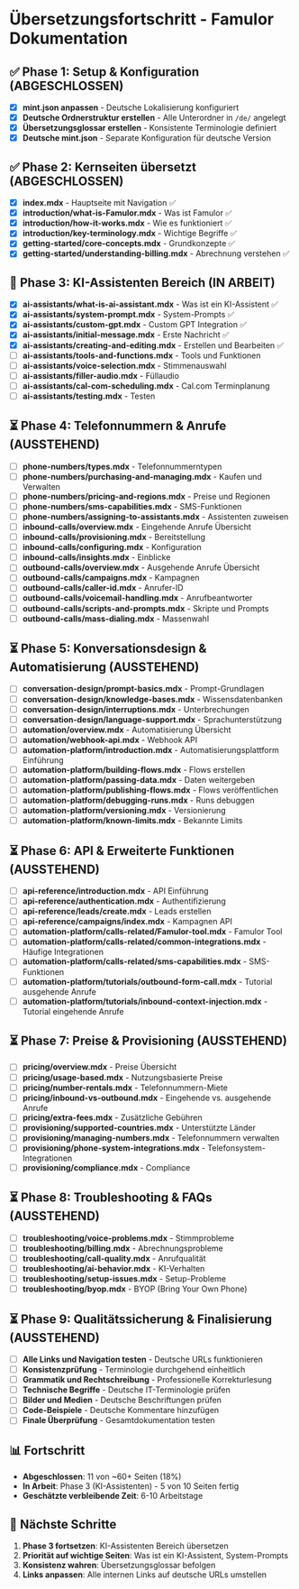 # Übersetzungsfortschritt - Famulor Dokumentation

## ✅ Phase 1: Setup & Konfiguration (ABGESCHLOSSEN)

- [x] **mint.json anpassen** - Deutsche Lokalisierung konfiguriert
- [x] **Deutsche Ordnerstruktur erstellen** - Alle Unterordner in `/de/` angelegt
- [x] **Übersetzungsglossar erstellen** - Konsistente Terminologie definiert
- [x] **Deutsche mint.json** - Separate Konfiguration für deutsche Version

## ✅ Phase 2: Kernseiten übersetzt (ABGESCHLOSSEN)

- [x] **index.mdx** - Hauptseite mit Navigation ✅
- [x] **introduction/what-is-Famulor.mdx** - Was ist Famulor ✅
- [x] **introduction/how-it-works.mdx** - Wie es funktioniert ✅
- [x] **introduction/key-terminology.mdx** - Wichtige Begriffe ✅
- [x] **getting-started/core-concepts.mdx** - Grundkonzepte ✅
- [x] **getting-started/understanding-billing.mdx** - Abrechnung verstehen ✅

## 🔄 Phase 3: KI-Assistenten Bereich (IN ARBEIT)

- [x] **ai-assistants/what-is-ai-assistant.mdx** - Was ist ein KI-Assistent ✅
- [x] **ai-assistants/system-prompt.mdx** - System-Prompts ✅
- [x] **ai-assistants/custom-gpt.mdx** - Custom GPT Integration ✅
- [x] **ai-assistants/initial-message.mdx** - Erste Nachricht ✅
- [x] **ai-assistants/creating-and-editing.mdx** - Erstellen und Bearbeiten ✅
- [ ] **ai-assistants/tools-and-functions.mdx** - Tools und Funktionen
- [ ] **ai-assistants/voice-selection.mdx** - Stimmenauswahl
- [ ] **ai-assistants/filler-audio.mdx** - Füllaudio
- [ ] **ai-assistants/cal-com-scheduling.mdx** - Cal.com Terminplanung
- [ ] **ai-assistants/testing.mdx** - Testen

## ⏳ Phase 4: Telefonnummern & Anrufe (AUSSTEHEND)

- [ ] **phone-numbers/types.mdx** - Telefonnummerntypen
- [ ] **phone-numbers/purchasing-and-managing.mdx** - Kaufen und Verwalten
- [ ] **phone-numbers/pricing-and-regions.mdx** - Preise und Regionen
- [ ] **phone-numbers/sms-capabilities.mdx** - SMS-Funktionen
- [ ] **phone-numbers/assigning-to-assistants.mdx** - Assistenten zuweisen
- [ ] **inbound-calls/overview.mdx** - Eingehende Anrufe Übersicht
- [ ] **inbound-calls/provisioning.mdx** - Bereitstellung
- [ ] **inbound-calls/configuring.mdx** - Konfiguration
- [ ] **inbound-calls/insights.mdx** - Einblicke
- [ ] **outbound-calls/overview.mdx** - Ausgehende Anrufe Übersicht
- [ ] **outbound-calls/campaigns.mdx** - Kampagnen
- [ ] **outbound-calls/caller-id.mdx** - Anrufer-ID
- [ ] **outbound-calls/voicemail-handling.mdx** - Anrufbeantworter
- [ ] **outbound-calls/scripts-and-prompts.mdx** - Skripte und Prompts
- [ ] **outbound-calls/mass-dialing.mdx** - Massenwahl

## ⏳ Phase 5: Konversationsdesign & Automatisierung (AUSSTEHEND)

- [ ] **conversation-design/prompt-basics.mdx** - Prompt-Grundlagen
- [ ] **conversation-design/knowledge-bases.mdx** - Wissensdatenbanken
- [ ] **conversation-design/interruptions.mdx** - Unterbrechungen
- [ ] **conversation-design/language-support.mdx** - Sprachunterstützung
- [ ] **automation/overview.mdx** - Automatisierung Übersicht
- [ ] **automation/webhook-api.mdx** - Webhook API
- [ ] **automation-platform/introduction.mdx** - Automatisierungsplattform Einführung
- [ ] **automation-platform/building-flows.mdx** - Flows erstellen
- [ ] **automation-platform/passing-data.mdx** - Daten weitergeben
- [ ] **automation-platform/publishing-flows.mdx** - Flows veröffentlichen
- [ ] **automation-platform/debugging-runs.mdx** - Runs debuggen
- [ ] **automation-platform/versioning.mdx** - Versionierung
- [ ] **automation-platform/known-limits.mdx** - Bekannte Limits

## ⏳ Phase 6: API & Erweiterte Funktionen (AUSSTEHEND)

- [ ] **api-reference/introduction.mdx** - API Einführung
- [ ] **api-reference/authentication.mdx** - Authentifizierung
- [ ] **api-reference/leads/create.mdx** - Leads erstellen
- [ ] **api-reference/campaigns/index.mdx** - Kampagnen API
- [ ] **automation-platform/calls-related/Famulor-tool.mdx** - Famulor Tool
- [ ] **automation-platform/calls-related/common-integrations.mdx** - Häufige Integrationen
- [ ] **automation-platform/calls-related/sms-capabilities.mdx** - SMS-Funktionen
- [ ] **automation-platform/tutorials/outbound-form-call.mdx** - Tutorial ausgehende Anrufe
- [ ] **automation-platform/tutorials/inbound-context-injection.mdx** - Tutorial eingehende Anrufe

## ⏳ Phase 7: Preise & Provisioning (AUSSTEHEND)

- [ ] **pricing/overview.mdx** - Preise Übersicht
- [ ] **pricing/usage-based.mdx** - Nutzungsbasierte Preise
- [ ] **pricing/number-rentals.mdx** - Telefonnummern-Miete
- [ ] **pricing/inbound-vs-outbound.mdx** - Eingehende vs. ausgehende Anrufe
- [ ] **pricing/extra-fees.mdx** - Zusätzliche Gebühren
- [ ] **provisioning/supported-countries.mdx** - Unterstützte Länder
- [ ] **provisioning/managing-numbers.mdx** - Telefonnummern verwalten
- [ ] **provisioning/phone-system-integrations.mdx** - Telefonsystem-Integrationen
- [ ] **provisioning/compliance.mdx** - Compliance

## ⏳ Phase 8: Troubleshooting & FAQs (AUSSTEHEND)

- [ ] **troubleshooting/voice-problems.mdx** - Stimmprobleme
- [ ] **troubleshooting/billing.mdx** - Abrechnungsprobleme
- [ ] **troubleshooting/call-quality.mdx** - Anrufqualität
- [ ] **troubleshooting/ai-behavior.mdx** - KI-Verhalten
- [ ] **troubleshooting/setup-issues.mdx** - Setup-Probleme
- [ ] **troubleshooting/byop.mdx** - BYOP (Bring Your Own Phone)

## ⏳ Phase 9: Qualitätssicherung & Finalisierung (AUSSTEHEND)

- [ ] **Alle Links und Navigation testen** - Deutsche URLs funktionieren
- [ ] **Konsistenzprüfung** - Terminologie durchgehend einheitlich
- [ ] **Grammatik und Rechtschreibung** - Professionelle Korrekturlesung
- [ ] **Technische Begriffe** - Deutsche IT-Terminologie prüfen
- [ ] **Bilder und Medien** - Deutsche Beschriftungen prüfen
- [ ] **Code-Beispiele** - Deutsche Kommentare hinzufügen
- [ ] **Finale Überprüfung** - Gesamtdokumentation testen

## 📊 Fortschritt

- **Abgeschlossen**: 11 von ~60+ Seiten (18%)
- **In Arbeit**: Phase 3 (KI-Assistenten) - 5 von 10 Seiten fertig
- **Geschätzte verbleibende Zeit**: 6-10 Arbeitstage

## 🎯 Nächste Schritte

1. **Phase 3 fortsetzen**: KI-Assistenten Bereich übersetzen
2. **Priorität auf wichtige Seiten**: Was ist ein KI-Assistent, System-Prompts
3. **Konsistenz wahren**: Übersetzungsglossar befolgen
4. **Links anpassen**: Alle internen Links auf deutsche URLs umstellen 